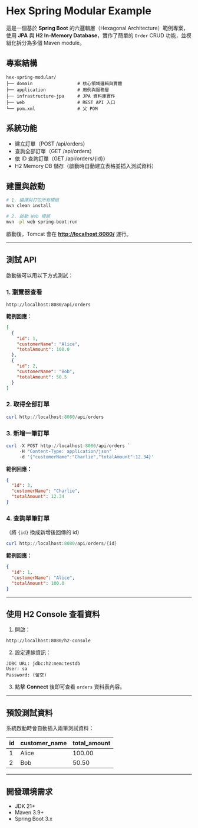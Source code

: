 # Hex Spring Modular Example

這是一個基於 **Spring Boot** 的六邏輯層（Hexagonal Architecture）範例專案，使用 **JPA** 與 **H2 In-Memory Database**，實作了簡單的 `Order` CRUD 功能，並模組化拆分為多個 Maven module。

## 專案結構

```
hex-spring-modular/
├── domain                 # 核心領域邏輯與實體
├── application            # 用例與服務層
├── infrastructure-jpa     # JPA 資料庫實作
├── web                    # REST API 入口
└── pom.xml                # 父 POM
```

## 系統功能

- 建立訂單（POST /api/orders）
- 查詢全部訂單（GET /api/orders）
- 依 ID 查詢訂單（GET /api/orders/{id}）
- H2 Memory DB 儲存（啟動時自動建立表格並插入測試資料）

## 建置與啟動

```bash
# 1. 編譯與打包所有模組
mvn clean install

# 2. 啟動 Web 模組
mvn -pl web spring-boot:run
```

啟動後，Tomcat 會在 **<http://localhost:8080/>** 運行。

---

## 測試 API

啟動後可以用以下方式測試：

### 1. 瀏覽器查看

```
http://localhost:8080/api/orders
```

**範例回應：**

```json
[
  {
    "id": 1,
    "customerName": "Alice",
    "totalAmount": 100.0
  },
  {
    "id": 2,
    "customerName": "Bob",
    "totalAmount": 50.5
  }
]
```

### 2. 取得全部訂單

```powershell
curl http://localhost:8080/api/orders
```

### 3. 新增一筆訂單

```powershell
curl -X POST http://localhost:8080/api/orders `
     -H "Content-Type: application/json" `
     -d '{"customerName":"Charlie","totalAmount":12.34}'
```

**範例回應：**

```json
{
  "id": 3,
  "customerName": "Charlie",
  "totalAmount": 12.34
}
```

### 4. 查詢單筆訂單

（將 `{id}` 換成新增後回傳的 id）

```powershell
curl http://localhost:8080/api/orders/{id}
```

**範例回應：**

```json
{
  "id": 1,
  "customerName": "Alice",
  "totalAmount": 100.0
}
```

---

## 使用 H2 Console 查看資料

1. 開啟：

```
http://localhost:8080/h2-console
```

2. 設定連線資訊：

```
JDBC URL: jdbc:h2:mem:testdb
User: sa
Password: (留空)
```

3. 點擊 **Connect** 後即可查看 `orders` 資料表內容。

---

## 預設測試資料

系統啟動時會自動插入兩筆測試資料：

| id  | customer_name | total_amount |
|-----|--------------|--------------|
| 1   | Alice        | 100.00       |
| 2   | Bob          | 50.50        |

---

## 開發環境需求

- JDK 21+
- Maven 3.9+
- Spring Boot 3.x
